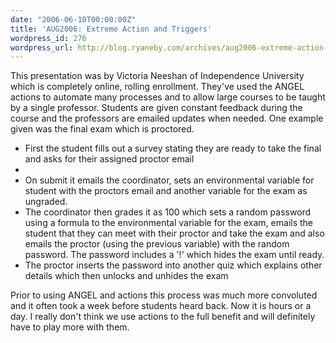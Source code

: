 ```yaml
---
date: "2006-06-10T00:00:00Z"
title: 'AUG2006: Extreme Action and Triggers'
wordpress_id: 276
wordpress_url: http://blog.ryaneby.com/archives/aug2006-extreme-action-and-triggers/
---
```

This presentation was by Victoria Neeshan of Independence University which is completely online, rolling enrollment. They've used the ANGEL actions to automate many processes and to allow large courses to be taught by a single professor. Students are given constant feedback during the course and the professors are emailed updates when needed. One example given was the final exam which is proctored.

<ul>
<li>First the student fills out a survey stating they are ready to take the final and asks for their assigned proctor email</li><li>
</li><li>On submit it emails the coordinator, sets an environmental variable for student with the proctors email and another variable for the exam as ungraded.</li>
<li>The coordinator then grades it as 100 which sets a random password using a formula to the environmental variable for the exam, emails the student that they can meet with their proctor and take the exam and also emails the proctor (using the previous variable) with the random password. The password includes a '!' which hides the exam until ready.</li>
<li>The proctor inserts the password into another quiz which explains other details which then unlocks and unhides the exam</li>
</ul>

Prior to using ANGEL and actions this process was much more convoluted and it often took a week before students heard back. Now it is hours or a day. I really don't think we use actions to the full benefit and will definitely have to play more with them.
